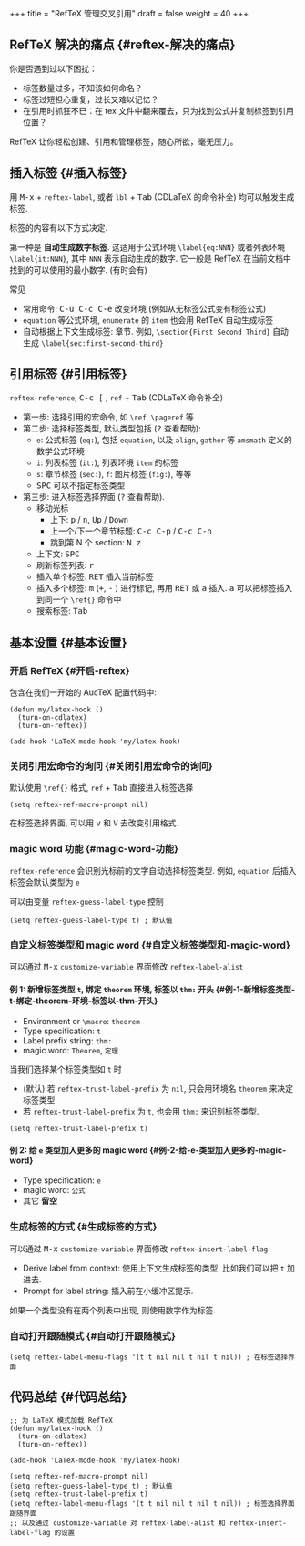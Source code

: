 +++
title = "RefTeX 管理交叉引用"
draft = false
weight = 40
+++

## RefTeX 解决的痛点 {#reftex-解决的痛点}

你是否遇到过以下困扰：

-   标签数量过多，不知该如何命名？
-   标签过短担心重复，过长又难以记忆？
-   在引用时抓狂不已：在 tex 文件中翻来覆去，只为找到公式并复制标签到引用位置？

RefTeX 让你轻松创建、引用和管理标签，随心所欲，毫无压力。


## 插入标签 {#插入标签}

用 <kbd>M-x</kbd> + `reftex-label`, 或者 `lbl` + <kbd>Tab</kbd> (CDLaTeX 的命令补全) 均可以触发生成标签.

标签的内容有以下方式决定.

第一种是 **自动生成数字标签**. 这适用于公式环境 `\label{eq:NNN}` 或者列表环境 `\label{it:NNN}`, 其中 `NNN` 表示自动生成的数字. 它一般是 RefTeX 在当前文档中找到的可以使用的最小数字. (有时会有)

常见

-   常用命令: <kbd>C-u C-c C-e</kbd> 改变环境 (例如从无标签公式变有标签公式)
-   `equation` 等公式环境, `enumerate` 的 `item` 也会用 RefTeX 自动生成标签
-   自动根据上下文生成标签: 章节. 例如, `\section{First Second Third}` 自动生成 `\label{sec:first-second-third}`


## 引用标签 {#引用标签}

`reftex-reference`,  <kbd>C-c [</kbd> , `ref` + <kbd>Tab</kbd> (CDLaTeX 命令补全)

-   第一步: 选择引用的宏命令, 如 `\ref`, `\pageref` 等
-   第二步: 选择标签类型, 默认类型包括 (<kbd>?</kbd> 查看帮助):
    -   `e`: 公式标签 (`eq:`), 包括 `equation`, 以及 `align`, `gather` 等 `amsmath` 定义的数学公式环境
    -   `i`: 列表标签 (`it:`), 列表环境 `item` 的标签
    -   `s`: 章节标签 (`sec:`), `f`: 图片标签 (`fig:`), 等等
    -   <kbd>SPC</kbd> 可以不指定标签类型
-   第三步: 进入标签选择界面 (<kbd>?</kbd> 查看帮助).
    -   移动光标
        -   上下: <kbd>p</kbd> / <kbd>n</kbd>, <kbd>Up</kbd> / <kbd>Down</kbd>
        -   上一个/下一个章节标题: <kbd>C-c C-p</kbd> / <kbd>C-c C-n</kbd>
        -   跳到第 N 个 section: <kbd>N z</kbd>
    -   上下文: <kbd>SPC</kbd>
    -   刷新标签列表: <kbd>r</kbd>
    -   插入单个标签: <kbd>RET</kbd> 插入当前标签
    -   插入多个标签: <kbd>m</kbd> (<kbd>+</kbd>, <kbd>-</kbd> ) 进行标记, 再用 <kbd>RET</kbd> 或  <kbd>a</kbd> 插入. <kbd>a</kbd> 可以把标签插入到同一个 `\ref{}` 命令中
    -   搜索标签: <kbd>Tab</kbd>


## 基本设置 {#基本设置}


### 开启 RefTeX {#开启-reftex}

包含在我们一开始的 AucTeX 配置代码中:

```elisp
(defun my/latex-hook ()
  (turn-on-cdlatex)
  (turn-on-reftex))

(add-hook 'LaTeX-mode-hook 'my/latex-hook)
```


### 关闭引用宏命令的询问 {#关闭引用宏命令的询问}

默认使用 `\ref{}` 格式,  `ref` + <kbd>Tab</kbd> 直接进入标签选择

```elisp
(setq reftex-ref-macro-prompt nil)
```

在标签选择界面, 可以用 <kbd>v</kbd> 和 <kbd>V</kbd> 去改变引用格式.


### magic word 功能 {#magic-word-功能}

`reftex-reference` 会识别光标前的文字自动选择标签类型. 例如, `equation` 后插入标签会默认类型为 `e`

可以由变量 `reftex-guess-label-type` 控制

```elisp
(setq reftex-guess-label-type t) ; 默认值
```


### 自定义标签类型和 magic word {#自定义标签类型和-magic-word}

可以通过 <kbd>M-x</kbd> `customize-variable` 界面修改 `reftex-label-alist`


#### 例 1: 新增标签类型 `t`,  绑定 `theorem` 环境, 标签以 `thm:` 开头 {#例-1-新增标签类型-t-绑定-theorem-环境-标签以-thm-开头}

-   Environment or `\macro`: `theorem`
-   Type specification: `t`
-   Label prefix string: `thm:`
-   magic word: `Theorem`, `定理`

当我们选择某个标签类型如 `t` 时

-   (默认) 若 `reftex-trust-label-prefix` 为 `nil`, 只会用环境名 `theorem` 来决定标签类型
-   若 `reftex-trust-label-prefix` 为 `t`, 也会用 `thm:` 来识别标签类型.

<!--listend-->

```elisp
(setq reftex-trust-label-prefix t)
```


#### 例 2: 给 `e` 类型加入更多的 magic word {#例-2-给-e-类型加入更多的-magic-word}

-   Type specification: `e`
-   magic word: `公式`
-   其它 **留空**


### 生成标签的方式 {#生成标签的方式}

可以通过 <kbd>M-x</kbd> `customize-variable` 界面修改 `reftex-insert-label-flag`

-   Derive label from context: 使用上下文生成标签的类型. 比如我们可以把 `t` 加进去.
-   Prompt for label string: 插入前在小缓冲区提示.

如果一个类型没有在两个列表中出现, 则使用数字作为标签.


### 自动打开跟随模式 {#自动打开跟随模式}

```elisp
(setq reftex-label-menu-flags '(t t nil nil t nil t nil)) ; 在标签选择界面
```


## 代码总结 {#代码总结}

```elisp
;; 为 LaTeX 模式加载 RefTeX
(defun my/latex-hook ()
  (turn-on-cdlatex)
  (turn-on-reftex))

(add-hook 'LaTeX-mode-hook 'my/latex-hook)

(setq reftex-ref-macro-prompt nil)
(setq reftex-guess-label-type t) ; 默认值
(setq reftex-trust-label-prefix t)
(setq reftex-label-menu-flags '(t t nil nil t nil t nil)) ; 标签选择界面跟随界面
;; 以及通过 customize-variable 对 reftex-label-alist 和 reftex-insert-label-flag 的设置
```
